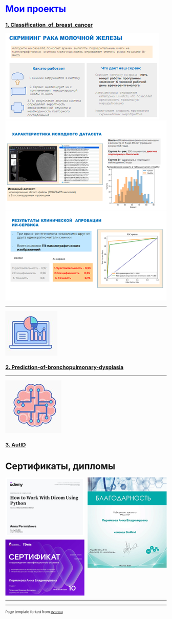 <h1 style="color: blue; font-weight: bold;">Мои проекты</h1>


###  [ 1. Classification_of_breast_cancer](https://github.com/annapermiakova/Stream-it_model_cancer_mammae/)


<img src="images/1.1.3.png?raw=true"/> 

<img src="images/датасет.png?raw=true"/> 

 <img src="images/резуль.png?raw=true"/> 
 

 
---
<img src="images/2.png?raw=true"/>

###   [ 2. Prediction-of-bronchopulmonary-dysplasia](https://github.com/annapermiakova/Prediction-of-bronchopulmonary-dysplasia/)


---
<img src="images/3.png?raw=true"/>

###   [ 3. AutID](https://github.com/annapermiakova/AutID/)


# Сертификаты, дипломы 

<div style="display: grid; grid-template-columns: 1fr 1fr; gap: 10px;">
  <div style="display: flex; flex-direction: column; gap: 10px;">
    <img src="images/серт.jpg?raw=true" style="width: 100%;"/>
    <img src="images/Пермякова Анна Владимировна_серификат РТ_page-0001.jpg?raw=true" style="width: 100%;"/>
  </div>
  <img src="images/Благодарность.jpg?raw=true" style="width: 100%;"/>
</div>

---




---
<p style="font-size:11px">Page template forked from <a href="https://github.com/evanca/quick-portfolio">evanca</a></p>
<!-- Remove above link if you don't want to attibute -->
